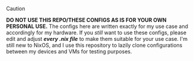 > [!CAUTION]
> **DO NOT USE THIS REPO/THESE CONFIGS AS IS FOR YOUR OWN PERSONAL USE.** The configs here are written exactly for my use case and accordingly for my hardware. If you *still* want to use these configs, please edit and adjust ***every .nix file*** to make them suitable for your use case. I'm still new to NixOS, and I use this repository to lazily clone configurations between my devices and VMs for testing purposes.
